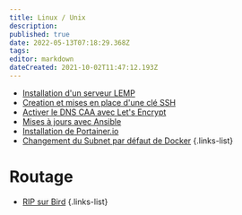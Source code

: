 ```yaml
---
title: Linux / Unix
description: 
published: true
date: 2022-05-13T07:18:29.368Z
tags: 
editor: markdown
dateCreated: 2021-10-02T11:47:12.193Z
---
```


- [Installation d'un serveur LEMP](/Linux/LEMP)
- [Creation et mises en place d'une clé SSH](/Linux/Cle-SSH)
- [Activer le DNS CAA avec Let's Encrypt](/Linux/DNS-CAA-Let's-Encrypt)
- [Mises à jours avec Ansible](/Linux/mises-a-jours-avec-ansible)
- [Installation de Portainer.io](/Linux/installation-portainerio)
- [Changement du Subnet par défaut de Docker](/Linux/Changer-le-Subnet-Docker)
{.links-list}

# Routage
- [RIP sur Bird](/Linux/RIP-Bird)
{.links-list}
